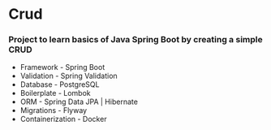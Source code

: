 # Crud
### Project to learn basics of Java Spring Boot by creating a simple CRUD

- Framework - Spring Boot
- Validation - Spring Validation
- Database - PostgreSQL
- Boilerplate - Lombok
- ORM - Spring Data JPA | Hibernate
- Migrations - Flyway
- Containerization - Docker
